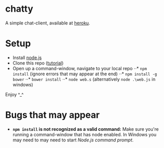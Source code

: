 chatty
======

A simple chat-client, available at [heroku](http://megoth-chatty.herokuapp.com/).

Setup
=====

* Install [node.js](http://nodejs.org/)
* Clone this repo ([tutorial](https://www.atlassian.com/git/tutorial/git-basics#!clone))
* Open up a command-window, navigate to your local repo
⋅⋅* `npm install` (ignore errors that may appear at the end)
⋅⋅* `npm install -g bower`
⋅⋅* `bower install`
⋅⋅* `node web.s` (alternatively `node .\web.js` in windows)

Enjoy ^_^

Bugs that may appear
====================

* **`npm install` is not recognized as a valid command:** Make sure you're running a command-window that has node enabled. In Windows you may need to may need to start *Node.js command prompt*.